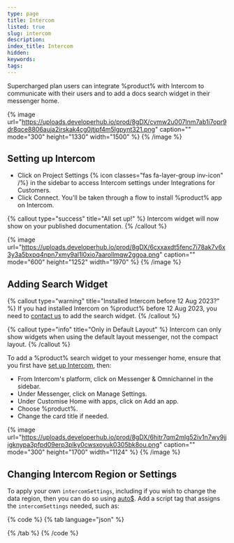 ```yaml
---
type: page
title: Intercom
listed: true
slug: intercom
description: 
index_title: Intercom
hidden: 
keywords: 
tags: 
---
```



Supercharged plan users can integrate %product% with Intercom to communicate with their users and to add a docs search widget in their messenger home.


{% image url="https://uploads.developerhub.io/prod/8gDX/cvmw2u007lnm7ab1i7opr9dr8qce8806auja2irskak4cg0jtjpf4m5lgpynt321.png" caption="" mode="300" height="1330" width="1500" %}
{% /image %}


## Setting up Intercom

- Click on Project Settings {% icon classes="fas fa-layer-group inv-icon" /%} in the sidebar to access Intercom settings under Integrations for Customers.
- Click Connect. You'll be taken through a flow to install %product% app on Intercom.


{% callout type="success" title="All set up!" %}
Intercom widget will now show on your published documentation.
{% /callout %}



{% image url="https://uploads.developerhub.io/prod/8gDX/6cxxaxdt5fenc7i78ak7v6x3y3a5bxpq4npn7xmy9al1l0xio7aarollmqw2ggoa.png" caption="" mode="600" height="1252" width="1970" %}
{% /image %}


## Adding Search Widget


{% callout type="warning" title="Installed Intercom before 12 Aug 2023?" %}
If you had installed Intercom on %product% before 12 Aug 2023, you need to [contact us](/support-center/contact-us) to add the search widget.
{% /callout %}



{% callout type="info" title="Only in Default Layout" %}
Intercom can only show widgets when using the default layout messenger, not the compact layout.
{% /callout %}


To add a %product% search widget to your messenger home, ensure that you first have [set up Intercom](/support-center/intercom#setting-up-intercom), then:

- From Intercom's platform, click on Messenger & Omnichannel in the sidebar.
- Under Messenger, click on Manage Settings.
- Under Customise Home with apps, click on Add an app.
- Choose %product%.
- Change the card title if needed.


{% image url="https://uploads.developerhub.io/prod/8gDX/6hitr7qm2mlg52iv1n7wy9jjigknypa3pfpd09erp3plky0cwsxoyuk0305bk8ou.png" caption="" mode="300" height="1700" width="1124" %}
{% /image %}


## Changing Intercom Region or Settings

To apply your own `intercomSettings`, including if you wish to change the data region, then you can do so using [auto$](/support-center/custom-javascript). Add a script tag that assigns the `intercomSettings` needed, such as:


{% code %}
{% tab language="json" %}
<script>
  window.intercomSettings = {
    api_base: "https://api-iam.eu.intercom.io"
  };
</script>
{% /tab %}
{% /code %}


